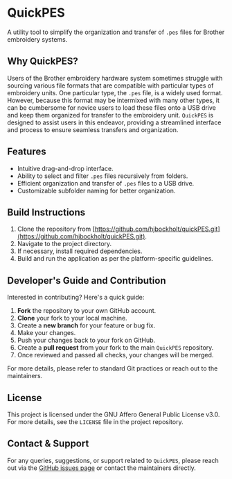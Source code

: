 # QuickPES

A utility tool to simplify the organization and transfer of `.pes` files for Brother embroidery systems.

## Why QuickPES?

Users of the Brother embroidery hardware system sometimes struggle with sourcing various file formats that are compatible with particular types of embroidery units. One particular type, the `.pes` file, is a widely used format. However, because this format may be intermixed with many other types, it can be cumbersome for novice users to load these files onto a USB drive and keep them organized for transfer to the embroidery unit. `QuickPES` is designed to assist users in this endeavor, providing a streamlined interface and process to ensure seamless transfers and organization.

## Features

- Intuitive drag-and-drop interface.
- Ability to select and filter `.pes` files recursively from folders.
- Efficient organization and transfer of `.pes` files to a USB drive.
- Customizable subfolder naming for better organization.

## Build Instructions

1. Clone the repository from [https://github.com/hjbockholt/quickPES.git](https://github.com/hjbockholt/quickPES.git).
2. Navigate to the project directory.
3. If necessary, install required dependencies.
4. Build and run the application as per the platform-specific guidelines.

## Developer's Guide and Contribution

Interested in contributing? Here's a quick guide:

1. **Fork** the repository to your own GitHub account.
2. **Clone** your fork to your local machine.
3. Create a **new branch** for your feature or bug fix.
4. Make your changes.
5. Push your changes back to your fork on GitHub.
6. Create a **pull request** from your fork to the main `QuickPES` repository.
7. Once reviewed and passed all checks, your changes will be merged.

For more details, please refer to standard Git practices or reach out to the maintainers.

## License

This project is licensed under the GNU Affero General Public License v3.0. For more details, see the `LICENSE` file in the project repository.

## Contact & Support

For any queries, suggestions, or support related to `QuickPES`, please reach out via the [GitHub issues page](https://github.com/hjbockholt/quickPES/issues) or contact the maintainers directly.


